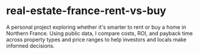 # real-estate-france-rent-vs-buy
A personal project exploring whether it's smarter to rent or buy a home in Northern France. Using public data, I compare costs, ROI, and payback time across property types and price ranges to help investors and locals make informed decisions.
